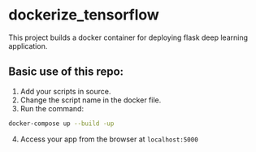 # dockerize_tensorflow
This project builds a docker container for deploying flask deep learning application.


## Basic use of this repo:


1. Add your scripts in source.
2. Change the script name in the docker file.
3. Run the command:  
```bash
docker-compose up --build -up
```
4. Access your app from the browser at `localhost:5000`


